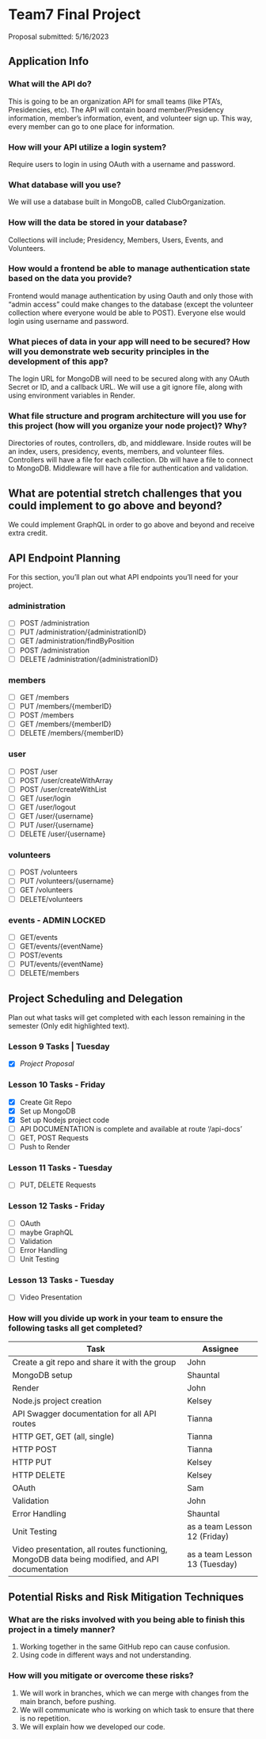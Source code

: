 # Team7 Final Project

Proposal submitted: 5/16/2023

## Application Info

### What will the API do?

This is going to be an organization API for small teams (like PTA’s, Presidencies, etc). The API will contain board member/Presidency information, member’s information, event, and volunteer sign up. This way, every member can go to one place for information.

### How will your API utilize a login system?

Require users to login in using OAuth with a username and password.

### What database will you use?

We will use a database built in MongoDB, called ClubOrganization.

### How will the data be stored in your database?

Collections will include; Presidency, Members, Users, Events, and Volunteers.

### How would a frontend be able to manage authentication state based on the data you provide?

Frontend would manage authentication by using Oauth and only those with “admin access” could make changes to the database (except the volunteer collection where everyone would be able to POST). Everyone else would login using username and password.

### What pieces of data in your app will need to be secured? How will you demonstrate web security principles in the development of this app?

The login URL for MongoDB will need to be secured along with any OAuth Secret or ID, and a callback URL. We will use a git ignore file, along with using environment variables in Render.

### What file structure and program architecture will you use for this project (how will you organize your node project)? Why?

Directories of routes, controllers, db, and middleware. Inside routes will be an index, users, presidency, events, members, and volunteer files. Controllers will have a file for each collection. Db will have a file to connect to MongoDB. Middleware will have a file for authentication and validation.

## What are potential stretch challenges that you could implement to go above and beyond?

We could implement GraphQL in order to go above and beyond and receive extra credit.

## API Endpoint Planning

For this section, you’ll plan out what API endpoints you’ll need for your project.

### administration

* [ ] POST /administration
* [ ] PUT /administration/{administrationID}
* [ ] GET /administration/findByPosition
* [ ] POST /administration
* [ ] DELETE /administration/{administrationID}

### members

* [ ] GET /members
* [ ] PUT /members/{memberID}
* [ ] POST /members
* [ ] GET /members/{memberID}
* [ ] DELETE /members/{memberID}

### user

* [ ] POST /user
* [ ] POST /user/createWithArray
* [ ] POST /user/createWithList
* [ ] GET /user/login
* [ ] GET /user/logout
* [ ] GET /user/{username}
* [ ] PUT /user/{username}
* [ ] DELETE /user/{username}

### volunteers

* [ ] POST /volunteers
* [ ] PUT /volunteers/{username}
* [ ] GET /volunteers
* [ ] DELETE/volunteers

### events - ADMIN LOCKED

* [ ] GET/events
* [ ] GET/events/{eventName}
* [ ] POST/events
* [ ] PUT/events/{eventName}
* [ ] DELETE/members

## Project Scheduling and Delegation

Plan out what tasks will get completed with each lesson remaining in the semester (Only edit highlighted text).

### Lesson 9 Tasks | Tuesday

* [x] _Project Proposal_

### Lesson 10 Tasks - Friday

* [x] Create Git Repo
* [x] Set up MongoDB
* [x] Set up Nodejs project code
* [ ] API DOCUMENTATION is complete and available at route ‘/api-docs’
* [ ] GET, POST Requests
* [ ] Push to Render

### Lesson 11 Tasks - Tuesday

* [ ] PUT, DELETE Requests

### Lesson 12 Tasks - Friday

* [ ] OAuth
* [ ] maybe GraphQL
* [ ] Validation
* [ ] Error Handling
* [ ] Unit Testing

### Lesson 13 Tasks - Tuesday

* [ ] Video Presentation

### How will you divide up work in your team to ensure the following tasks all get completed?

| Task | Assignee |
| ---  | ---      |
| Create a git repo and share it with the group | John
| MongoDB setup | Shauntal
| Render | John
| Node.js project creation | Kelsey
| API Swagger documentation for all API routes | Tianna
| HTTP GET, GET (all, single) | Tianna
| HTTP POST | Tianna
| HTTP PUT | Kelsey
| HTTP DELETE | Kelsey
| OAuth | Sam
| Validation | John
| Error Handling | Shauntal
| Unit Testing | as a team Lesson 12 (Friday)
| Video presentation, all routes functioning, MongoDB data being modified, and API documentation | as a team Lesson 13 (Tuesday)

## Potential Risks and Risk Mitigation Techniques

### What are the risks involved with you being able to finish this project in a timely manner?

1. Working together in the same GitHub repo can cause confusion.
1. Using code in different ways and not understanding.

### How will you mitigate or overcome these risks?

1. We will work in branches, which we can merge with changes from the main branch, before pushing.
1. We will communicate who is working on which task to ensure that there is no repetition.
1. We will explain how we developed our code.
